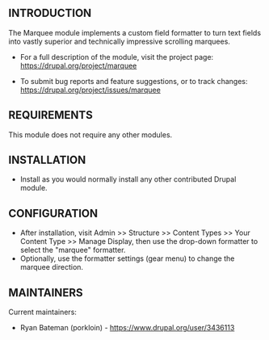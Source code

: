 INTRODUCTION
------------

The Marquee module implements a custom field formatter to turn text fields
into vastly superior and technically impressive scrolling marquees.

 * For a full description of the module, visit the project page:
   https://drupal.org/project/marquee

 * To submit bug reports and feature suggestions, or to track changes:
   https://drupal.org/project/issues/marquee

REQUIREMENTS
------------

This module does not require any other modules.

INSTALLATION
------------

 * Install as you would normally install any other contributed Drupal module.

CONFIGURATION
-------------

 * After installation, visit Admin >> Structure >> Content Types >> Your
   Content Type >> Manage Display, then use the drop-down formatter to
   select the "marquee" formatter.
 * Optionally, use the formatter settings (gear menu) to change the
   marquee direction.

MAINTAINERS
-----------

Current maintainers:
 * Ryan Bateman (porkloin) - https://www.drupal.org/user/3436113
